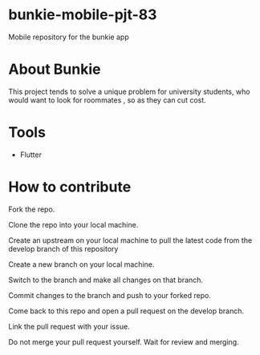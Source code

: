 # bunkie-mobile-pjt-83
Mobile repository for the bunkie app


# About Bunkie
This project  tends to solve a unique problem for university students, who would want to look for roommates , so as they can cut cost.

# Tools
 * Flutter

# How to contribute 
Fork the repo.

Clone the repo into your local machine.

Create an upstream on your local machine to pull the latest code from the develop branch of this repository

Create a new branch on your local machine.

Switch to the branch and make all changes on that branch.

Commit changes to the branch and push to your forked repo.

Come back to this repo and open a pull request on the develop branch.

Link the pull request with your issue.

Do not merge your pull request yourself. Wait for review and merging.

